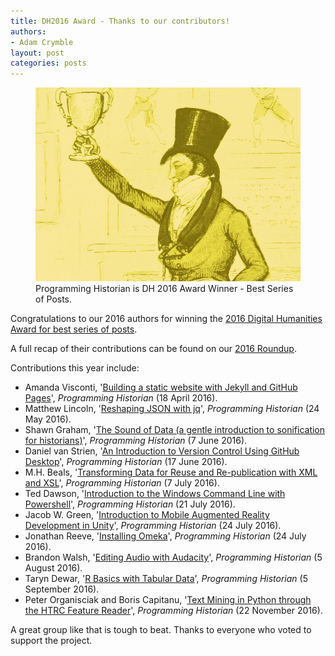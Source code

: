 ```yaml
---
title: DH2016 Award - Thanks to our contributors!
authors:
- Adam Crymble
layout: post
categories: posts
---
```


<p><figure><a href="/posts/dh-award-2016"><img src="/images/dh-awards-2016/dh-award-2016.png" alt=""/></a><figcaption>
    Programming Historian is DH 2016 Award Winner - Best Series of Posts.</figcaption></figure></p>

Congratulations to our 2016 authors for winning the [2016 Digital Humanities Award for best series of posts](http://dhawards.org/dhawards2016/results/).

A full recap of their contributions can be found on our [2016 Roundup](http://programminghistorian.org/posts/twenty-sixteen-review).

Contributions this year include:

- Amanda Visconti, '[Building a static website with Jekyll and GitHub Pages](http://programminghistorian.org/lessons/building-static-sites-with-jekyll-github-pages)', *Programming Historian* (18 April 2016).
- Matthew Lincoln, '[Reshaping JSON with jq](http://programminghistorian.org/lessons/json-and-jq)', *Programming Historian* (24 May 2016).
- Shawn Graham, '[The Sound of Data (a gentle introduction to sonification for historians)](http://programminghistorian.org/lessons/sonification)', *Programming Historian* (7 June 2016).
- Daniel van Strien, '[An Introduction to Version Control Using GitHub Desktop](http://programminghistorian.org/lessons/getting-started-with-github-desktop)', *Programming Historian* (17 June 2016).
- M.H. Beals, '[Transforming Data for Reuse and Re-publication with XML and XSL](http://programminghistorian.org/lessons/transforming-xml-with-xsl)', *Programming Historian* (7 July 2016).
- Ted Dawson, '[Introduction to the Windows Command Line with Powershell](http://programminghistorian.org/lessons/intro-to-powershell)', *Programming Historian* (21 July 2016).
- Jacob W. Green, '[Introduction to Mobile Augmented Reality Development in Unity](http://programminghistorian.org/lessons/intro-to-augmented-reality-with-unity)', *Programming Historian* (24 July 2016).
- Jonathan Reeve, '[Installing Omeka](http://programminghistorian.org/lessons/installing-omeka)', *Programming Historian* (24 July 2016).
- Brandon Walsh, '[Editing Audio with Audacity](http://programminghistorian.org/lessons/editing-audio-with-audacity)', *Programming Historian* (5 August 2016).
- Taryn Dewar, '[R Basics with Tabular Data](http://programminghistorian.org/lessons/r-basics-with-tabular-data)', *Programming Historian* (5 September 2016).
- Peter Organisciak and Boris Capitanu, '[Text Mining in Python through the HTRC Feature Reader](http://programminghistorian.org/lessons/text-mining-with-extracted-features)', *Programming Historian* (22 November 2016).

A great group like that is tough to beat. Thanks to everyone who voted to support the project.
